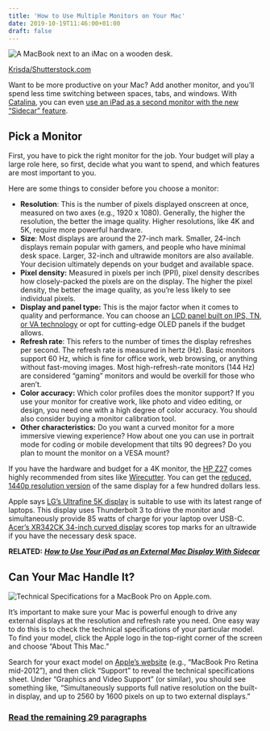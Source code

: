```yaml
---
title: 'How to Use Multiple Monitors on Your Mac'
date: 2019-10-19T11:46:00+01:00
draft: false
---
```


![A MacBook next to an iMac on a wooden desk.](https://www.howtogeek.com/wp-content/uploads/2019/10/img_5d9e47945e888.jpg)

[Krisda/Shutterstock.com](https://www.shutterstock.com/image-photo/phatthalung-thailand-november-18-2018-imac-1246552756)

Want to be more productive on your Mac? Add another monitor, and you’ll spend less time switching between spaces, tabs, and windows. With [Catalina](https://www.howtogeek.com/439830/whats-new-in-macos-10.15-catalina-available-fall-2019/), you can even [use an iPad as a second monitor with the new “Sidecar” feature](https://www.howtogeek.com/443488/how-to-use-your-ipad-as-an-external-mac-display-with-sidecar/).

Pick a Monitor
--------------

First, you have to pick the right monitor for the job. Your budget will play a large role here, so first, decide what you want to spend, and which features are most important to you.

Here are some things to consider before you choose a monitor:

*   **Resolution**: This is the number of pixels displayed onscreen at once, measured on two axes (e.g., 1920 x 1080). Generally, the higher the resolution, the better the image quality. Higher resolutions, like 4K and 5K, require more powerful hardware.
*   **Size**: Most displays are around the 27-inch mark. Smaller, 24-inch displays remain popular with gamers, and people who have minimal desk space. Larger, 32-inch and ultrawide monitors are also available. Your decision ultimately depends on your budget and available space.
*   **Pixel density:** Measured in pixels per inch (PPI), pixel density describes how closely-packed the pixels are on the display. The higher the pixel density, the better the image quality, as you’re less likely to see individual pixels.
*   **Display and panel type:** This is the major factor when it comes to quality and performance. You can choose an [LCD panel built on IPS, TN, or VA technology](https://www.howtogeek.com/77194/hardware-upgrade-the-htg-guide-to-picking-the-right-pc-monitor/) or opt for cutting-edge OLED panels if the budget allows.
*   **Refresh rate**: This refers to the number of times the display refreshes per second. The refresh rate is measured in hertz (Hz). Basic monitors support 60 Hz, which is fine for office work, web browsing, or anything without fast-moving images. Most high-refresh-rate monitors (144 Hz) are considered “gaming” monitors and would be overkill for those who aren’t.
*   **Color accuracy:** Which color profiles does the monitor support? If you use your monitor for creative work, like photo and video editing, or design, you need one with a high degree of color accuracy. You should also consider buying a monitor calibration tool.
*   **Other characteristics:** Do you want a curved monitor for a more immersive viewing experience? How about one you can use in portrait mode for coding or mobile development that tilts 90 degrees? Do you plan to mount the monitor on a VESA mount?

If you have the hardware and budget for a 4K monitor, the [HP Z27](https://www.amazon.com/HP-Business-Z27-LED-Monitor/dp/B07CKXCBWB/?tag=823814-20) comes highly recommended from sites like [Wirecutter](https://thewirecutter.com/reviews/best-monitors/). You can get the [reduced, 1440p resolution version](https://www.amazon.com/dp/B0791J73ML?tag=823814-20) of the same display for a few hundred dollars less.

Apple says [LG’s Ultrafine 5K display](https://www.amazon.com/LG-UltraFine-International-Certified-Refurbished/dp/B07D24BQBQ/?tag=823814-20) is suitable to use with its latest range of laptops. This display uses Thunderbolt 3 to drive the monitor and simultaneously provide 85 watts of charge for your laptop over USB-C. [Acer’s XR342CK 34-inch curved display](https://www.amazon.com/dp/B07GX8W8N6?tag=823814-20) scores top marks for an ultrawide if you have the necessary desk space.

**RELATED:** [**_How to Use Your iPad as an External Mac Display With Sidecar_**](https://www.howtogeek.com/443488/how-to-use-your-ipad-as-an-external-mac-display-with-sidecar/)

Can Your Mac Handle It?
-----------------------

![Technical Specifications for a MacBook Pro on Apple.com.](https://www.howtogeek.com/wp-content/uploads/2019/10/tech_sheet.png)

It’s important to make sure your Mac is powerful enough to drive any external displays at the resolution and refresh rate you need. One easy way to do this is to check the technical specifications of your particular model. To find your model, click the Apple logo in the top-right corner of the screen and choose “About This Mac.”

Search for your exact model on [Apple’s website](http://www.apple.com) (e.g., “MacBook Pro Retina mid-2012”), and then click “Support” to reveal the technical specifications sheet. Under “Graphics and Video Support” (or similar), you should see something like, “Simultaneously supports full native resolution on the built-in display, and up to 2560 by 1600 pixels on up to two external displays.”

### [Read the remaining 29 paragraphs](https://www.howtogeek.com/443460/how-to-use-multiple-monitors-on-your-mac/)